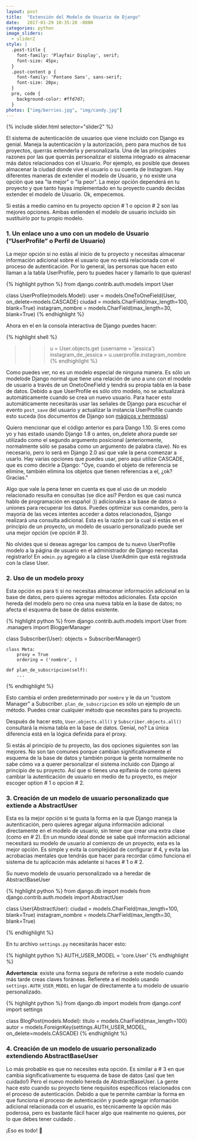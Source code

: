 ```yaml
---
layout: post
title:  "Extensión del Modelo de Usuario de Django"
date:   2017-01-29 10:35:20 -0800
categories: python
image_sliders:
  - slider2
style: |
  .post-title {
    font-family: 'Playfair Display', serif;
    font-size: 45px;
  }
  .post-content p {
    font-family: 'Pontano Sans', sans-serif;
    font-size: 20px;
  }
  pre, code {
    background-color: #ffd7d7;
  }
photos: ["img/berries.jpg", "img/candy.jpg"]
---
```


{% include slider.html selector="slider2" %}

El sistema de autenticación de usuarios que viene incluido con Django es genial. Maneja la autenticación y la autorización, pero para muchos de tus proyectos, querrás extenderla y personalizarla. Una de las principales razones por las que querrás personalizar el sistema integrado es almacenar más datos relacionados con el Usuario. Por ejemplo, es posible que desees almacenar la ciudad donde vive el usuario o su cuenta de Instagram. Hay diferentes maneras de extender el modelo de Usuario, y no existe una opción que sea "la mejor" o "la peor". La mejor opción dependerá en tu proyecto y que tanto hayas implementado en tu proyecto cuando decidas extender el modelo de Usuario. Ok, empecemos.

Si estás a medio camino en tu proyecto opcion  # 1 o opcion # 2 son las mejores opciones. Ambas extienden el modelo de usuario incluido sin sustituirlo por tu propio modelo.

### 1. Un enlace uno a uno con un modelo de Usuario (“UserProfile” o Perfil de Usuario)

La mejor opción si no estás al inicio de tu proyecto y necesitas almacenar información adicional sobre el usuario que no está relacionada con el proceso de autenticación. Por lo general, las personas que hacen esto llaman a la tabla UserProfile, pero tu puedes hacer y llamarlo lo que quieras!

{% highlight python %}
from django.contrib.auth.models import User

class UserProfile(models.Model):
    user = models.OneToOneField(User, on_delete=models.CASCADE)
    ciudad = models.CharField(max_length=100, blank=True)
    instagram_nombre = models.CharField(max_length=30, blank=True)
{% endhighlight %}


Ahora en el en la consola interactiva de Django puedes hacer:

{% highlight shell %}
>>> u = User.objects.get (username = 'jessica')
>>> instagram_de_jessica = u.userprofile.instagram_nombre
{% endhighlight %}

Como puedes ver, no es un modelo especial de ninguna manera. Es sólo un modelode  Django normal que tiene una relación de uno a uno con el modelo de usuario a través de un OnetoOneField y tendrá su propia tabla en la base de datos. Debido a que UserProfile es sólo otro modelo, no se actualizará automáticamente cuando se crea un nuevo usuario. Para hacer esto automáticamente necesitarás usar las señales de Django para escuchar el evento `post_save` del usuario y actualizar la instancia UserProfile cuando esto suceda (los documentos de Django son [mágicos y hermosos][django-docs])

Quiero mencionar que el código anterior es para Dango 1.10. Si eres como yo y has estado usando Django 1.8 o antes, on_delete ahora puede ser utilizado como el segundo argumento posicional (anteriormente, normalmente sólo se pasaba como un argumento de palabra clave). No es necesario, pero lo será en Django 2.0 así que vale la pena comenzar a usarlo. Hay varias opciones que puedes usar, pero aqui utilize CASCADE, que es como decirle a Django: "Oye, cuando el objeto de referencia se elimine, también elimina los objetos que tienen referencias a el, ¿ok? Gracias."

Algo que vale la pena tener en cuenta es que el uso de un modelo relacionado resulta en consultas (se dice asi? Perdon es que casi nunca hablo de programación en español :))  adicionales a la base de datos o uniones para recuperar los datos. Puedes optimizar sus comandos, pero la mayoría de las veces intentes acceder a datos relacionados, Django realizará una consulta adicional. Esta es la razón por la cual si estás en el principio de un proyecto, un modelo de usuario personalizado puede ser una mejor opción (ve opción # 3).

No olvides que si deseas agregar los campos de tu nuevo UserProfile modelo a la página de usuario en el administrador de Django necesitas registrarlo! En `admin.py` agregalo a la clase UserAdmin que está registrada con la clase User.


### 2. Uso de un modelo proxy

Esta opción es para ti si no necesitas almacenar información adicional en la base de datos, pero quieres agregar métodos adicionales. Ésta opción hereda del modelo pero no crea una nueva tabla en la base de datos; no afecta el esquema de base de datos existente.

{% highlight python %}
from django.contrib.auth.models import User
from .managers import BloggerManager

class Subscriber(User):
    objects = SubscriberManager()

    class Meta:
        proxy = True
        ordering = ('nombre', )

    def plan_de_subscripcion(self):
        ...
{% endhighlight %}

Esto cambia el orden predeterminado por `nombre` y le da un “custom Manager” a Subscriber. `plan_de_subscripcion` es sólo un ejemplo de un método. Puedes crear cualquier método que necesites para tu proyecto.

Después de hacer esto, `User.objects.all()` y `Subscriber.objects.all()` consultará la misma tabla en la base de datos. Genial, no? La única diferencia está en la lógica definida para el proxy.

Si estás al principio de tu proyecto, las dos opciones siguientes son las mejores. No son tan comunes porque cambian significativamente el esquema de la base de datos y también porque la gente normalmente no sabe cómo va a querer personalizar el sistema incluido con Django al principio de su proyecto. Así que si tienes una epifanía de como quieres cambiar la autenticación de usuario en medio de tu proyecto, es mejor escoger option # 1 o opcion # 2.


### 3. Creación de un modelo de usuario personalizado que extiende a AbstractUser

Esta es la mejor opción si te gusta la forma en la que Django maneja la autenticación, pero quieres agregar alguna información adicional directamente en el modelo de usuario, sin tener que crear una extra clase (como en # 2). En un mundo ideal donde se sabe qué información adicional necesitará su modelo de usuario al comienzo de un proyecto, esta es la mejor opción. Es simple y evita la complejidad de configurar # 4, y evita las acrobacias mentales que tendrás que hacer para recordar cómo funciona el sistema de tu aplicación más adelante si haces # 1 o # 2.

Su nuevo modelo de usuario personalizado va a heredar de AbstractBaseUser

{% highlight python %}
from django.db import models
from django.contrib.auth.models import AbstractUser

class User(AbstractUser):
    ciudad = models.CharField(max_length=100, blank=True)
    instagram_nombre = models.CharField(max_length=30, blank=True)

{% endhighlight %}

En tu archivo `settings.py` necesitarás hacer esto:

{% highlight python %}
AUTH_USER_MODEL = 'core.User'
{% endhighlight %}

**Advertencia**: existe una forma segura de referirse a este modelo cuando más tarde creas claves foráneas. Refierete a el modelo usando `settings.AUTH_USER_MODEL` en lugar de directamente a tu modelo de usuario personalizado.

{% highlight python %}
from django.db import models
from django.conf import settings

class BlogPost(models.Model):
    titulo = models.CharField(max_length=100)
    autor = models.ForeignKey(settings.AUTH_USER_MODEL, on_delete=models.CASCADE)
{% endhighlight %}

### 4. Creación de un modelo de usuario personalizado extendiendo AbstractBaseUser

Lo más probable es que no necesites esta opción. Es similar a # 3 en que cambia significativamente tu esquema de base de datos (¡así que ten cuidado!) Pero el nuevo modelo hereda de AbstractBaseUser. La gente hace esto cuando su proyecto tiene requisitos específicos relacionados con el proceso de autenticación. Debido a que te permite cambiar la forma en que funciona el proceso de autenticación y puede agregar información adicional relacionada con el usuario, es técnicamente la opción más poderosa, pero es bastante fácil hacer algo que realmente no quieres, por lo que debes tener cuidado .

¡Eso es todo! 👋

[django-docs]: https://docs.djangoproject.com/en/1.10/ref/signals/#post-save
